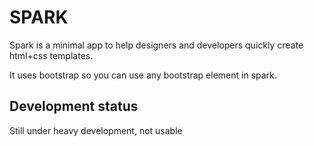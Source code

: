 # SPARK
Spark is a minimal app to help designers and developers quickly create 
html+css templates.

It uses bootstrap so you can use any bootstrap element in spark.

## Development status
Still under heavy development, not usable
